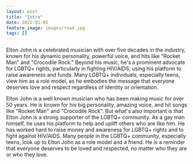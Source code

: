 ```yaml
---
layout: post
title: "Intro"
date: 2022-01-05
feature_image: images/road.jpg
tags: []
---
```


Elton John is a celebrated musician with over five decades in the industry, known for his dynamic personality, powerful voice, and hits like "Rocket Man" and "Crocodile Rock." Beyond his music, he's a prominent advocate for LGBTQ+ rights, particularly in fighting HIV/AIDS, using his platform to raise awareness and funds. Many LGBTQ+ individuals, especially teens, view him as a role model, as he embodies the message that everyone deserves love and respect regardless of identity or orientation.

<!--more-->

Elton John is a well known musician who has been making music for over 50 years. He is known for his big personality, amazing voice, and hit songs like "Rocket Man" and "Crocodile Rock". But what's also important is that Elton John is a strong supporter of the LGBTQ+ community. As a gay man himself, he uses his platform to help and uplift others who are like him. He has worked hard to raise money and awareness for LGBTQ+ rights and to fight against HIV/AIDS. Many people in the LGBTQ+ community, especially teens, look up to Elton John as a role model and a friend. He is a reminder that everyone deserves to be loved and respected, no matter who they are or who they love.
